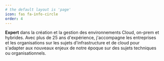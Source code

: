 ```yaml
---
# the default layout is 'page'
icon: fas fa-info-circle
order: 4
---
```


**Expert** dans la création et la gestion des environnements Cloud, on-prem et hybrides. Avec plus de 25 ans d'expérience, j'accompagne les entreprises et les organisations sur les sujets d'infrastructure et de cloud pour s'adapter aux nouveaux enjeux de notre époque sur des sujets techniques ou organisationnels.
